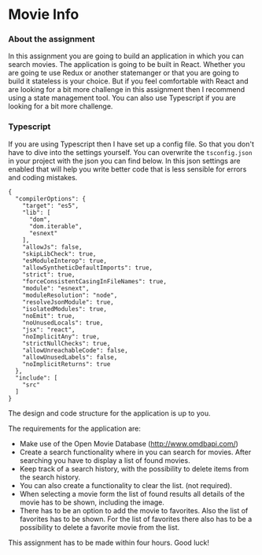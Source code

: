 # Movie Info

### About the assignment
In this assignment you are going to build an application in which you can search movies.
The application is going to be built in React. Whether you are going te use Redux or another statemanger or that you are going to build it stateless is your choice. But if you feel comfortable with React and are looking for a bit more challenge in this assignment then I recommend using a state management tool.
You can also use Typescript if you are looking for a bit more challenge.

### Typescript
If you are using Typescript then I have set up a config file. So that you don't have to dive into the settings yourself. 
You can overwrite the `tsconfig.json` in your project with the json you can find below.
In this json settings are enabled that will help you write better code that is less sensible for errors and coding mistakes.

```
{
  "compilerOptions": {
    "target": "es5",
    "lib": [
      "dom",
      "dom.iterable",
      "esnext"
    ],
    "allowJs": false,
    "skipLibCheck": true,
    "esModuleInterop": true,
    "allowSyntheticDefaultImports": true,
    "strict": true,
    "forceConsistentCasingInFileNames": true,
    "module": "esnext",
    "moduleResolution": "node",
    "resolveJsonModule": true,
    "isolatedModules": true,
    "noEmit": true,
    "noUnusedLocals": true,
    "jsx": "react",
    "noImplicitAny": true,
    "strictNullChecks": true,
    "allowUnreachableCode": false,
    "allowUnusedLabels": false,
    "noImplicitReturns": true
  },
  "include": [
    "src"
  ]
}
```

The design and code structure for the application is up to you.

The requirements for the application are:
- Make use of the Open Movie Database (http://www.omdbapi.com/)
- Create a search functionality where in you can search for movies. After searching you have to display a list of found movies.
- Keep track of a search history, with the possibility to delete items from the search history.
- You can also create a functionality to clear the list. (not required).
- When selecting a movie form the list of found results all details of the movie has to be shown, including the image.
- There has to be an option to add the movie to favorites. Also the list of favorites has to be shown.
For the list of favorites there also has to be a possibility to delete a favorite movie from the list.

This assignment has to be made within four hours.
Good luck!